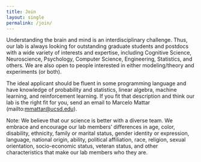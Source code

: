 ```yaml
---
title: Join
layout: single
permalink: /join/
---
```


Understanding the brain and mind is an interdisciplinary challenge. Thus, our lab is always looking for outstanding graduate students and postdocs with a wide variety of interests and expertise, including Cognitive Science, Neuroscience, Psychology, Computer Science, Engineering, Statistics, and others. We are also open to people interested in either modeling/theory and experiments (or both).

The ideal applicant should be fluent in some programming language and have knowledge of probability and statistics, linear algebra, machine learning, and reinforcement learning. If you fit that description and think our lab is the right fit for you, send an email to Marcelo Mattar (mailto:mmattar@ucsd.edu). 

Note: We believe that our science is better with a diverse team. We embrace and encourage our lab members’ differences in age, color, disability, ethnicity, family or marital status, gender identity or expression, language, national origin, ability, political affiliation, race, religion, sexual orientation, socio-economic status, veteran status, and other characteristics that make our lab members who they are.